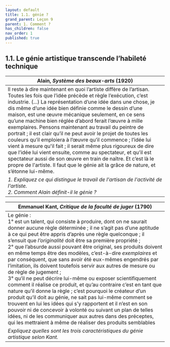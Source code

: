 ```yaml
---
layout: default
title: 1.1. génie ?
grand_parent: Leçon 9
parent: 1. Comment ?
has_children: false
nav_order: 1
published: true
---
```

## 1.1. Le génie artistique transcende l’habileté technique

| Alain, _Système des beaux-arts_ (1920)                       |
| ------------------------------------------------------------ |
| Il reste à dire maintenant en quoi l’artiste diffère de l’artisan. Toutes les fois que l’idée précède et règle l’exécution, c’est industrie. (...) La représentation d’une idée dans une chose, je dis même d’une idée bien définie comme le dessin d’une maison, est une œuvre mécanique seulement, en ce sens qu’une machine bien réglée d’abord ferait l’œuvre à mille exemplaires. Pensons maintenant au travail du peintre de portrait ; il est clair qu’il ne peut avoir le projet de toutes les couleurs qu’il emploiera à l’œuvre qu’il commence ; l’idée lui vient à mesure qu'il fait ; il serait même plus rigoureux de dire que l’idée lui vient ensuite, comme au spectateur, et qu’il est spectateur aussi de son œuvre en train de naître. Et c’est là le propre de l'artiste. Il faut que le génie ait la grâce de nature, et s’étonne lui-même. |
| *1. Expliquez ce qui distingue le travail de l'artisan de l'activité de l'artiste. <br> 2. Comment Alain définit-il le génie ?* |


| Emmanuel Kant, _Critique de la faculté de juger_ (1790)      |
| ------------------------------------------------------------ |
| Le génie :<br>1° est un talent, qui consiste à produire, dont on ne saurait donner aucune règle déterminée ; il ne s’agit pas d’une aptitude à ce qui peut être appris d’après une règle quelconque ; il s’ensuit que _l’originalité_ doit être sa première propriété ;<br>2° que l’absurde aussi pouvant être original, ses produits doivent en même temps être des modèles, c’est-à-dire _exemplaires_ et par conséquent, que sans avoir été eux-mêmes engendrés par l’imitation, ils doivent toutefois servir aux autres de mesure ou de règle de jugement ;<br>3° qu’il ne peut décrire lui-même ou exposer scientifiquement comment il réalise ce produit, et qu’au contraire c’est en tant que nature qu’il donne la règle ; c’est pourquoi le créateur d’un produit qu’il doit au génie, ne sait pas lui-même comment se trouvent en lui les idées qui s’y rapportent et il n’est en son pouvoir ni de concevoir à volonté ou suivant un plan de telles idées, ni de les communiquer aux autres dans des préceptes, qui les mettraient à même de réaliser des produits semblables |
| *Expliquez quelles sont les trois caractéristiques du génie artistique selon Kant.* |


